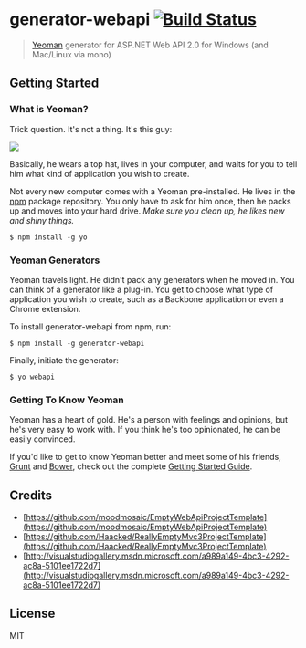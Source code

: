 # generator-webapi [![Build Status](https://secure.travis-ci.org/sbarski/generator-webapi.png?branch=master)](https://travis-ci.org/sbarski/generator-webapi)

> [Yeoman](http://yeoman.io) generator for ASP.NET Web API 2.0 for Windows (and Mac/Linux via mono)


## Getting Started

### What is Yeoman?

Trick question. It's not a thing. It's this guy:

![](http://i.imgur.com/JHaAlBJ.png)

Basically, he wears a top hat, lives in your computer, and waits for you to tell him what kind of application you wish to create.

Not every new computer comes with a Yeoman pre-installed. He lives in the [npm](https://npmjs.org) package repository. You only have to ask for him once, then he packs up and moves into your hard drive. *Make sure you clean up, he likes new and shiny things.*

```
$ npm install -g yo
```

### Yeoman Generators

Yeoman travels light. He didn't pack any generators when he moved in. You can think of a generator like a plug-in. You get to choose what type of application you wish to create, such as a Backbone application or even a Chrome extension.

To install generator-webapi from npm, run:

```
$ npm install -g generator-webapi
```

Finally, initiate the generator:

```
$ yo webapi
```

### Getting To Know Yeoman

Yeoman has a heart of gold. He's a person with feelings and opinions, but he's very easy to work with. If you think he's too opinionated, he can be easily convinced.

If you'd like to get to know Yeoman better and meet some of his friends, [Grunt](http://gruntjs.com) and [Bower](http://bower.io), check out the complete [Getting Started Guide](https://github.com/yeoman/yeoman/wiki/Getting-Started).

## Credits
* [https://github.com/moodmosaic/EmptyWebApiProjectTemplate](https://github.com/moodmosaic/EmptyWebApiProjectTemplate)
* [https://github.com/Haacked/ReallyEmptyMvc3ProjectTemplate](https://github.com/Haacked/ReallyEmptyMvc3ProjectTemplate)
* [http://visualstudiogallery.msdn.microsoft.com/a989a149-4bc3-4292-ac8a-5101ee1722d7](http://visualstudiogallery.msdn.microsoft.com/a989a149-4bc3-4292-ac8a-5101ee1722d7)

## License

MIT

